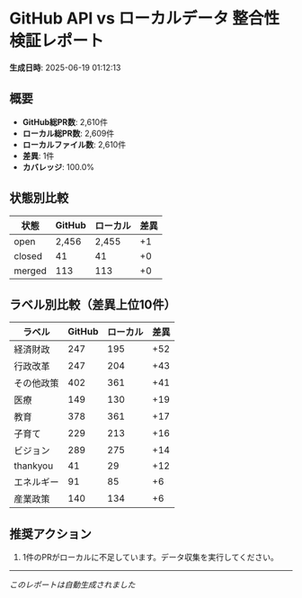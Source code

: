 # GitHub API vs ローカルデータ 整合性検証レポート

**生成日時**: 2025-06-19 01:12:13

## 概要

- **GitHub総PR数**: 2,610件
- **ローカル総PR数**: 2,609件
- **ローカルファイル数**: 2,610件
- **差異**: 1件
- **カバレッジ**: 100.0%

## 状態別比較

| 状態 | GitHub | ローカル | 差異 |
|------|--------|----------|------|
| open | 2,456 | 2,455 | +1 |
| closed | 41 | 41 | +0 |
| merged | 113 | 113 | +0 |

## ラベル別比較（差異上位10件）

| ラベル | GitHub | ローカル | 差異 |
|--------|--------|----------|------|
| 経済財政 | 247 | 195 | +52 |
| 行政改革 | 247 | 204 | +43 |
| その他政策 | 402 | 361 | +41 |
| 医療 | 149 | 130 | +19 |
| 教育 | 378 | 361 | +17 |
| 子育て | 229 | 213 | +16 |
| ビジョン | 289 | 275 | +14 |
| thankyou | 41 | 29 | +12 |
| エネルギー | 91 | 85 | +6 |
| 産業政策 | 140 | 134 | +6 |

## 推奨アクション

1. 1件のPRがローカルに不足しています。データ収集を実行してください。

---
*このレポートは自動生成されました*